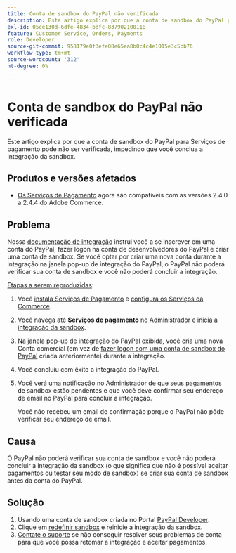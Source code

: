 ```yaml
---
title: Conta de sandbox do PayPal não verificada
description: Este artigo explica por que a conta de sandbox do PayPal para Serviços de pagamento pode não ser verificada, impedindo que você conclua a integração da sandbox.
exl-id: 05ce130d-6dfe-4834-bdfc-837902100118
feature: Customer Service, Orders, Payments
role: Developer
source-git-commit: 958179e0f3efe08e65ea8b0c4c4e1015e3c5bb76
workflow-type: tm+mt
source-wordcount: '312'
ht-degree: 0%

---
```


# Conta de sandbox do PayPal não verificada

Este artigo explica por que a conta de sandbox do PayPal para Serviços de pagamento pode não ser verificada, impedindo que você conclua a integração da sandbox.

## Produtos e versões afetados

* [Os Serviços de Pagamento](https://marketplace.magento.com/magento-payment-services.html) agora são compatíveis com as versões 2.4.0 a 2.4.4 do Adobe Commerce.

## Problema

Nossa [documentação de integração](https://experienceleague.adobe.com/docs/commerce-merchant-services/payment-services/get-started/onboard.html) instrui você a se inscrever em uma conta do PayPal, fazer logon na conta de desenvolvedores do PayPal e criar uma conta de sandbox. Se você optar por criar uma nova conta durante a integração na janela pop-up de integração do PayPal, o PayPal não poderá verificar sua conta de sandbox e você não poderá concluir a integração.

<u>Etapas a serem reproduzidas</u>:

1. Você [instala Serviços de Pagamento](https://experienceleague.adobe.com/docs/commerce-merchant-services/payment-services/get-started/install.html) e [configura os Serviços da Commerce](https://experienceleague.adobe.com/docs/commerce-merchant-services/payment-services/get-started/connect.html#configure-commerce-services).
1. Você navega até **Serviços de pagamento** no Administrador e [inicia a integração da sandbox](https://experienceleague.adobe.com/docs/commerce-merchant-services/payment-services/get-started/onboard.html).
1. Na janela pop-up de integração do PayPal exibida, você cria uma nova Conta comercial (em vez de [fazer logon com uma conta de sandbox do PayPal](https://experienceleague.adobe.com/docs/commerce-merchant-services/payment-services/get-started/sandbox.html#test-in-sandbox-environment) criada anteriormente) durante a integração.
1. Você concluiu com êxito a integração do PayPal.
1. Você verá uma notificação no Administrador de que seus pagamentos de sandbox estão pendentes e que você deve confirmar seu endereço de email no PayPal para concluir a integração.

   Você não recebeu um email de confirmação porque o PayPal não pôde verificar seu endereço de email.

## Causa

O PayPal não poderá verificar sua conta de sandbox e você não poderá concluir a integração da sandbox (o que significa que não é possível aceitar pagamentos ou testar seu modo de sandbox) se criar sua conta de sandbox antes da conta do PayPal.

## Solução

1. Usando uma conta de sandbox criada no Portal [PayPal Developer](https://developer.paypal.com/docs/api-basics/sandbox/accounts/#create-a-business-sandbox-account).
1. Clique em [redefinir sandbox](https://experienceleague.adobe.com/docs/commerce-merchant-services/payment-services/get-started/sandbox.html#test-in-sandbox-environment) e reinicie a integração da sandbox.
1. [Contate o suporte](mailto:payment-services-support@adobe.com) se não conseguir resolver seus problemas de conta para que você possa retomar a integração e aceitar pagamentos.
